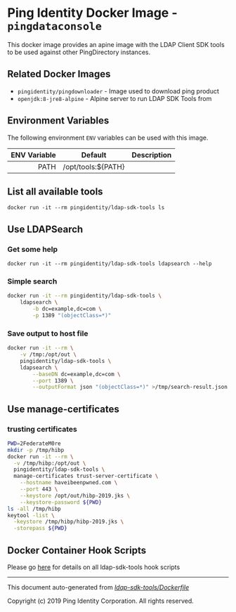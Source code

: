 
# Ping Identity Docker Image - `pingdataconsole`

This docker image provides an apine image with the LDAP Client
SDK tools to be used against other PingDirectory instances.

## Related Docker Images
- `pingidentity/pingdownloader` - Image used to download ping product
- `openjdk:8-jre8-alpine` - Alpine server to run LDAP SDK Tools from

## Environment Variables
The following environment `ENV` variables can be used with 
this image. 

| ENV Variable  | Default     | Description
| ------------: | ----------- | ---------------------------------
| PATH  | /opt/tools:${PATH}  | 
## List all available tools
`docker run -it --rm pingidentity/ldap-sdk-tools ls`

## Use LDAPSearch
### Get some help
`docker run -it --rm pingidentity/ldap-sdk-tools ldapsearch --help`

### Simple search
```Bash
docker run -it --rm pingidentity/ldap-sdk-tools \
    ldapsearch \
        -b dc=example,dc=com \
        -p 1389 "(objectClass=*)"
```

### Save output to host file
```Bash
docker run -it --rm \
    -v /tmp:/opt/out \
    pingidentity/ldap-sdk-tools \
    ldapsearch \
        --baseDN dc=example,dc=com \
        --port 1389 \
        --outputFormat json "(objectClass=*)" >/tmp/search-result.json
```

## Use manage-certificates
### trusting certificates
```Bash
PWD=2FederateM0re
mkdir -p /tmp/hibp
docker run -it --rm \
  -v /tmp/hibp:/opt/out \
  pingidentity/ldap-sdk-tools \
  manage-certificates trust-server-certificate \
    --hostname haveibeenpwned.com \
    --port 443 \
    --keystore /opt/out/hibp-2019.jks \
    --keystore-password ${PWD}
ls -all /tmp/hibp
keytool -list \
  -keystore /tmp/hibp/hibp-2019.jks \
  -storepass ${PWD}
```
## Docker Container Hook Scripts
Please go [here](https://github.com/pingidentity/pingidentity-devops-getting-started/tree/master/docs/docker-images//hooks/README.md) for details on all ldap-sdk-tools hook scripts

---
This document auto-generated from _[ldap-sdk-tools/Dockerfile](https://github.com/pingidentity/pingidentity-docker-builds/blob/master/ldap-sdk-tools/Dockerfile)_

Copyright (c)  2019 Ping Identity Corporation. All rights reserved.
